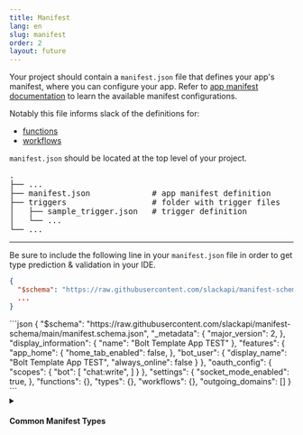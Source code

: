 ```yaml
---
title: Manifest
lang: en
slug: manifest
order: 2
layout: future
---
```



<div class="section-content">

Your project should contain a `manifest.json` file that defines your app's manifest, where you can configure your app. Refer to <a href="https://api.slack.com/reference/manifests" target="_blank">app manifest documentation</a> to learn the available manifest configurations.

Notably this file informs slack of the definitions for:

* [functions](/bolt-python/concepts#manifest-functions)
* [workflows](/bolt-python/concepts#manifest-workflows)

`manifest.json` should be located at the top level of your project.

<pre class="structure">
.
├── ...
├── manifest.json             # app manifest definition
├── triggers                  # folder with trigger files
│   ├── sample_trigger.json   # trigger definition
│   └── ...
└── ...
</pre>

---

Be sure to include the following line in your `manifest.json` file in order to get type prediction & validation in your IDE.

```json
{
  "$schema": "https://raw.githubusercontent.com/slackapi/manifest-schema/main/manifest.schema.json",
  ...
}
```

</div>

<div>
```json
{
  "$schema": "https://raw.githubusercontent.com/slackapi/manifest-schema/main/manifest.schema.json",
  "_metadata": {
    "major_version": 2,
  },
  "display_information": {
    "name": "Bolt Template App TEST"
  },
  "features": {
    "app_home": {
      "home_tab_enabled": false,
    },
    "bot_user": {
      "display_name": "Bolt Template App TEST",
      "always_online": false
    }
  },
  "oauth_config": {
    "scopes": {
      "bot": [
        "chat:write",
      ]
    }
  },
  "settings": {
    "socket_mode_enabled": true,
  },
  "functions": {},
  "types": {},
  "workflows": {},
  "outgoing_domains": []
}
```
</div>

<details id="common-manifest-types" class="secondary-wrapper" >
  
<summary class="section-head" markdown="0">
  <h4 class="section-head">Common Manifest Types</h4>
</summary>

<div>

<div class="secondary-content">

<table id="parameters">
  <tr>
    <th>
      <h5>parameters</h5>
    </th>
    <th>
      <code>object</code>
    </th>
    <th></th>
  </tr>
  <tr>
    <td>
      <code>properties</code>
    </td>
    <td>
      <a href="#properties">properties object</a>
    </td>
    <td>defines the properties</td>
  </tr>
  <tr>
    <td>
      <code>required</code>
    </td>
    <td>
      <code>list[string]</code>
    </td>
    <td>defines the properties required by the function</td>
  </tr>
</table>

</div>

```json
  "$comment": "sample parameters object"
  "*_parameters":{
    "properties": {
      "property_0_name": {
        "type": "string",
        "description": "this is my first property"
      }
    },
    "required": [
      "property_name"
    ]
  }
```

</div>

<div>

<div class="secondary-content">

<table id="properties">
  <tr>
    <th>
      <h5>properties</h5>
    </th>
    <th>
      <code>dictionary</code>
    </th>
    <th></th>
  </tr>
  <tr>
    <td>
      <code>key</code>
    </td>
    <td>
      <code>string</code>
    </td>
    <td>defines the property name</td>
  </tr>
  <tr>
    <td>
      <code>value</code>
    </td>
    <td>
      <a href="#property">property object</a>
    </td>
    <td>defines the property</td>
  </tr>
</table>

</div>

```json
  "$comment": "sample properties dictionary"
  "properties": {
    "property_0_name": {
      "type": "string",
      "description": "this is my first property"
    },
    "property_1_name": {
      "type": "integer",
      "description": "this is my second property"
    }
  }
  
```

</div>

<div>

<div class="secondary-content">

<table id="property">
  <tr>
    <th>
      <h5>property</h5>
    </th>
    <th>
      <code>object</code>
    </th>
    <th></th>
  </tr>
  <tr>
    <td>
      <code>type</code>
    </td>
    <td>
      <code>string</code>
    </td>
    <td>defines the property type</td>
  </tr>
  <tr>
    <td>
      <code>description</code>
    </td>
    <td>
      <code>string</code>
    </td>
    <td>defines the property description</td>
  </tr>
</table>

</div>

```json
  "$comment": "sample property object"
  "property_0_name": {
    "type": "string",
    "description": "this is my first property"
  }
  
```

</div>

</details>
